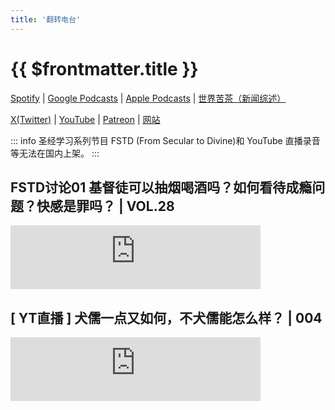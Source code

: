 ```yaml
---
title: '翻转电台'
---
```


# {{ $frontmatter.title }}

[Spotify](https://open.spotify.com/show/6O2YwvuGpP2y17SpC8MM5s) | [Google Podcasts](https://podcasts.google.com/feed/aHR0cHM6Ly9hbmNob3IuZm0vcy8xNDFlNjUyYy9wb2RjYXN0L3Jzcw) | [Apple Podcasts](https://podcasts.apple.com/cn/podcast/%E7%BF%BB%E8%BD%AC%E5%8F%B0%E7%94%B5-%E7%BF%BB%E7%94%B5/id1119089237) | [世界苦茶（新闻综述）](https://open.spotify.com/show/3yYCUc0p3NcBp2raL7XOjj?si=7f9fcd7926e742b8)

[X(Twitter)](https://twitter.com/Ansel_Flipradio) | [YouTube](https://www.youtube.com/@flipradio_fearnation) | [Patreon](https://www.patreon.com/flipradio) | [网站](https://www.flipradio.club/)

::: info
圣经学习系列节目 FSTD (From Secular to Divine)和 YouTube 直播录音等无法在国内上架。
:::

## FSTD讨论01 基督徒可以抽烟喝酒吗？如何看待成瘾问题？快感是罪吗？ | VOL.28

<iframe src="https://podcasters.spotify.com/pod/show/flipradio/embed/episodes/FSTD01---VOL-28-e2bqmh1/a-aajmlm7" height="102px" width="400px" frameborder="0" scrolling="no"></iframe>

## [ YT直播 ] 犬儒一点又如何，不犬儒能怎么样？ | 004

<iframe src="https://podcasters.spotify.com/pod/show/flipradio/embed/episodes/YT----004-e2be5cc/a-aaif23v" height="102px" width="400px" frameborder="0" scrolling="no"></iframe>
